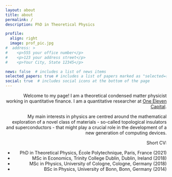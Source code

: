 ```yaml
---
layout: about
title: about
permalink: /
description: PhD in Theoretical Physics

profile:
  align: right
  image: prof_pic.jpg
#  address: >
#    <p>555 your office number</p>
#    <p>123 your address street</p>
#    <p>Your City, State 12345</p>

news: false  # includes a list of news items
selected_papers: true # includes a list of papers marked as "selected={true}"
social: true  # includes social icons at the bottom of the page
---
```

<div style="text-align: right">

Welcome to my page! I am a theoretical condensed matter physicist working in quantitative finance. I am a quantitative researcher at [One Eleven Capital](http://111cap.com).

My main interests in physics are centred around the mathematical exploration of a novel class of materials - so-called topological insulators and superconductors - that might play a crucial role in the development of a new generation of computing devices.

Short CV:

* PhD in Theoretical Physics, École Polytechnique, Paris, France (2021)
* MSc in Economics, Trinity College Dublin, Dublin, Ireland (2018)
* MSc in Physics, University of Cologne, Cologne, Germany (2018)
* BSc in Physics, University of Bonn, Bonn, Germany (2014)


</div>
